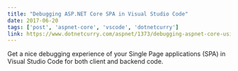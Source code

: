 ```yaml
---
title: "Debugging ASP.NET Core SPA in Visual Studio Code"
date: 2017-06-20
tags: ['post', 'aspnet-core', 'vscode', 'dotnetcurry']
link: https://www.dotnetcurry.com/aspnet/1373/debugging-aspnet-core-using-visual-studio-code
---
```


Get a nice debugging experience of your Single Page applications (SPA) in Visual Studio Code for both client and backend code.
